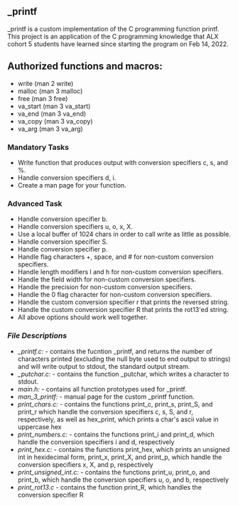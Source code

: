 ## _printf

_printf is a custom implementation of the C programming function printf. This project is an application of the C programming knowledge that ALX cohort 5 students have learned since starting the program on Feb 14, 2022.

## Authorized functions and macros:

- write (man 2 write)
- malloc (man 3 malloc)
- free (man 3 free)
- va_start (man 3 va_start)
- va_end (man 3 va_end)
- va_copy (man 3 va_copy)
- va_arg (man 3 va_arg)

### Mandatory Tasks

- Write function that produces output with conversion specifiers c, s, and %.
- Handle conversion specifiers d, i.
- Create a man page for your function.

### Advanced Task
 
- Handle conversion specifier b.
- Handle conversion specifiers u, o, x, X.
- Use a local buffer of 1024 chars in order to call write as little as possible.
- Handle conversion specifier S.
- Handle conversion specifier p.
- Handle flag characters +, space, and # for non-custom conversion specifiers.
- Handle length modifiers l and h for non-custom conversion specifiers.
- Handle the field width for non-custom conversion specifiers.
- Handle the precision for non-custom conversion specifiers.
- Handle the 0 flag character for non-custom conversion specifiers.
- Handle the custom conversion specifier r that prints the reversed string.
- Handle the custom conversion specifier R that prints the rot13'ed string.
- All above options should work well together.

### *File Descriptions*

- *_printf.c:* - contains the fucntion _printf, and returns the number of characters printed (excluding the null byte used to end output to strings) and will write output to stdout, the standard output stream.
- *_putchar.c:* - contains the function _putchar, which writes a character to stdout.
- *main.h:* - contains all function prototypes used for _printf.
- *man_3_printf:* - manual page for the custom _printf function.
- *print_chars.c:* - contains the functions print_c, print_s, print_S, and print_r which handle the conversion specifiers c, s, S, and r, respectively, as well as hex_print, which prints a char's ascii value in uppercase hex
- *print_numbers.c:* - contains the functions print_i and print_d, which handle the conversion specifiers i and d, respectively
- *print_hex.c:* - contains the functions print_hex, which prints an unsigned int in hexidecimal form, print_x, print_X, and print_p, which handle the conversion specifiers x, X, and p, respectively
- *print_unsigned_int.c:* - contains the functions print_u, print_o, and print_b, which handle the conversion specifiers u, o, and b, respectively
- *print_rot13.c* - contains the function print_R, which handles the conversion specifier R

